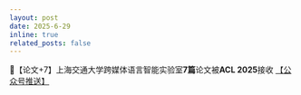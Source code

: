 ```yaml
---
layout: post
date: 2025-6-29
inline: true
related_posts: false
---
```


📃【论文+7】上海交通大学跨媒体语言智能实验室**7篇**论文被**ACL 2025**接收 <a href="https://mp.weixin.qq.com/s/eFD2c_49DpOIvIXZ4LEcjA"> 【公众号推送】</a>
